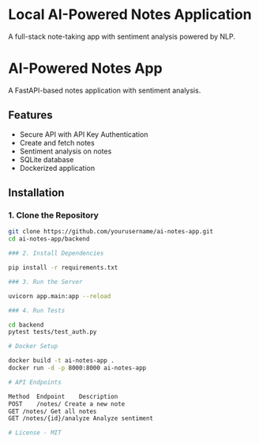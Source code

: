 # Local AI-Powered Notes Application

A full-stack note-taking app with sentiment analysis powered by NLP.

# AI-Powered Notes App

A FastAPI-based notes application with sentiment analysis.

## Features
- Secure API with API Key Authentication 
- Create and fetch notes
- Sentiment analysis on notes
- SQLite database
- Dockerized application

## Installation

### 1. Clone the Repository
```sh
git clone https://github.com/yourusername/ai-notes-app.git
cd ai-notes-app/backend

### 2. Install Dependencies

pip install -r requirements.txt

### 3. Run the Server

uvicorn app.main:app --reload

### 4. Run Tests

cd backend
pytest tests/test_auth.py

# Docker Setup

docker build -t ai-notes-app .
docker run -d -p 8000:8000 ai-notes-app

# API Endpoints

Method	Endpoint	Description
POST	/notes/	Create a new note
GET	/notes/	Get all notes
GET	/notes/{id}/analyze	Analyze sentiment

# License - MIT